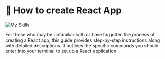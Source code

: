 
# 💙 How to create React App

<p align="center">
  
  [![My Skills](https://skillicons.dev/icons?i=react)](https://skillicons.dev)
  
</p>
For those who may be unfamiliar with or have forgotten the process of creating a React app, this guide provides step-by-step instructions along with detailed descriptions. It outlines the specific commands you should enter into your terminal to set up a React application
